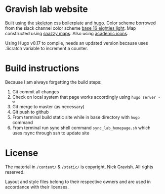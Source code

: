 
# Gravish lab website

Built using the [skeleton](http://www.getskeleton.com) css boilerplate and [hugo](http://www.hugo.com). Color scheme borrowed from the slack channel color scheme [base 16 eighties light](http://slackthemes.net/#/base16_eighties_light). Map constructed using [snazzy maps](https://snazzymaps.com/). Also using [academic icons](https://jpswalsh.github.io/academicons/). 

Using Hugo v0.17 to compile, needs an updated version because uses .Scratch variable to increment a counter. 

# Build instructions

Because I am always forgetting the build steps:

1. Git commit all changes 
2. Check on local system that page works accordingly using `hugo server -w`
3. Git merge to master (as necessary) 
4. Git push to github 
5. From terminal build static site while in base directory with `hugo` command
6. From terminal run sync shell command `sync_lab_homepage.sh` which uses rsync through ssh to update site

# License

The material in `/content/` & `/static/` is copyright, Nick Gravish. All rights reserved.

Layout and style files belong to their respective owners and are used in accordance with their licenses.

